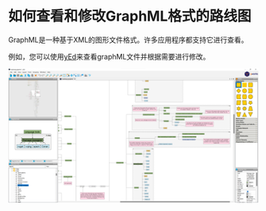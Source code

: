 # 如何查看和修改GraphML格式的路线图

GraphML是一种基于XML的图形文件格式。许多应用程序都支持它进行查看。

例如，您可以使用[yEd](https://www.yworks.com/products/yed)来查看graphML文件并根据需要进行修改。

![](./example.png)
